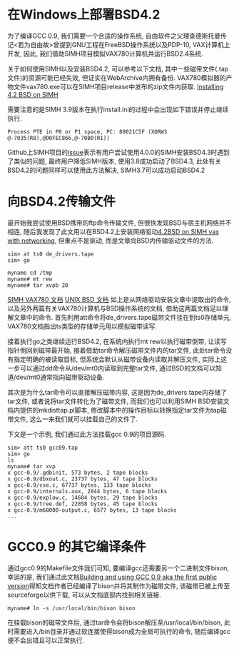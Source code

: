 # 在Windows上部署BSD4.2
为了编译GCC 0.9, 我们需要一个合适的操作系统, 自由软件之父理查德斯托曼传记<若为自由故>曾提到GNU工程在FreeBSD操作系统以及PDP-10, VAX计算机上开发, 因此, 我们借助SIMH项目模拟VAX780计算机并运行BSD2.4系统.   

关于如何使用SIMH以及安装BSD4.2, 可以参考以下文档, 其中一些磁带文件(.tap文件)的资源可能已经失效, 但证实在WebArchive内拥有备份. VAX780模拟器的产物文件vax780.exe可以在SIMH项目release中发布的zip文件内获取.
[Installing 4.2 BSD on SIMH](https://gunkies.org/wiki/Installing_4.2_BSD_on_SIMH)

需要注意的是SIMH 3.9版本在执行install.ini的过程中会出现如下错误并停止继续执行.
```
Process PTE in P0 or P1 space, PC: 80021C5F (XORW3 @-7035(R8),@D0FEC866,@-70B0(R1))
```
Github上SIMH项目的[issue](https://github.com/simh/simh/issues/480)表示有用户尝试使用4.0.0的SIMH安装BSD4.3时遇到了类似的问题, 最终用户降低SIMH版本, 使用3.8成功启动了BSD4.3, 此处有关BSD4.2的问题同样可以使用此方法解决, SIMH3.7可以成功启动BSD4.2   

# 向BSD4.2传输文件
最开始我尝试使用BSD携带的ftp命令传输文件, 但很快发现BSD与宿主机网络并不相连, 随后我发现了此文用以在BSD4.2上安装网络驱动[4.2BSD on SIMH vax with networking](https://plover.net/~agarvin/4.2bsd.html), 但重点不是驱动, 而是文章向BSD内传输驱动文件的方法.
```shell
sim> at ts0 de_drivers.tape
sim> go

myname cd /tmp
myname# mt rew
myname# tar xvpb 20
```
[SIMH VAX780 文档](https://simh.trailing-edge.com/pdf/vax780_doc.pdf)
[UNIX BSD 文档](http://chuzzlewit.co.uk/utp_book-1.1.pdf)
如上是从网络驱动安装文章中提取出的命令, 以及另外两篇有关VAX780计算机与BSD操作系统的文档, 借助这两篇文档足以理解文章中的命令. 首先利用att命令将de_drivers.tape磁带文件挂在到ts0存储单元, VAX780文档指出ts类型的存储单元用以模拟磁带读写.   

接着执行go之类继续运行BSD4.2, 在系统内执行mt rew以执行磁带倒带, 让读写指针倒回到磁带最开始, 接着借助tar命令解压磁带文件内的tar文件, 此处tar命令没有指定明确的被读取目标, 但系统会默认从磁带设备内读取并解压文件, 实际上这一步可以通过dd命令从/dev/mt0内读取到完整tar文件, 通过BSD的文档可以知道/dev/mt0通常指向磁带驱动设备.   

其次是为什么tar命令可以直接解压磁带内容, 这是因为de_drivers.tape内存储了tar文件, 或者说将tar文件转化为了磁带文件, 而我们也可以利用SIMH BSD安装文档内提供的mkdisttap.pl脚本, 修改脚本中的操作目标以转换指定tar文件为tap磁带文件, 这么一来我们就可以挂载自己的文件了.

下文是一个示例, 我们通过此方法挂载gcc 0.9的项目源码.
```shell
sim> att ts0 gcc09.tap
sim> go
ls
myname# tar xvp
x gcc-0.9/.gdbinit, 573 bytes, 2 tape blocks
x gcc-0.9/dbxout.c, 23737 bytes, 47 tape blocks
x gcc-0.9/cse.c, 67737 bytes, 133 tape blocks
x gcc-0.9/internals.aux, 2844 bytes, 6 tape blocks
x gcc-0.9/explow.c, 14604 bytes, 29 tape blocks
x gcc-0.9/tree.def, 22858 bytes, 45 tape blocks
x gcc-0.9/m68000-output.c, 6577 bytes, 13 tape blocks
...
```

# GCC0.9 的其它编译条件
通过gcc0.9的Makefile文件我们可知, 要编译gcc还需要另一个二进制文件bison, 幸运的是, 我们通过此文档[Building and using GCC 0.9 aka the first public version](https://virtuallyfun.com/2016/12/01/building-using-gcc-0-90-aka-first-public-version/)得知文档作者已经编译了bison并将其制作为磁带文件, 该磁带已被上传至sourceforge以供下载, 可以从文档底部内找到相关链接.
```shell
myname# ln -s /usr/local/bin/bison bison
```
在挂载bison的磁带文件后, 通过tar命令会将bison解压至/usr/local/bin/bison, 此时需要进入/bin目录并通过软连接使得bison成为全局可执行的命令, 随后编译gcc便不会出错且可以正常执行.
